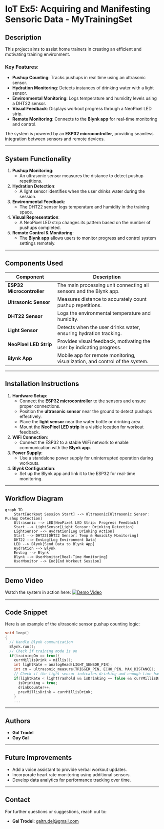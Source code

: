 # IoT Ex5: Acquiring and Manifesting Sensoric Data - MyTrainingSet

## Description

This project aims to assist home trainers in creating an efficient and motivating training environment.

### Key Features:

- **Pushup Counting**: Tracks pushups in real time using an ultrasonic sensor.
- **Hydration Monitoring**: Detects instances of drinking water with a light sensor.
- **Environmental Monitoring**: Logs temperature and humidity levels using a DHT22 sensor.
- **Visual Feedback**: Displays workout progress through a NeoPixel LED strip.
- **Remote Monitoring**: Connects to the **Blynk app** for real-time monitoring and control.

The system is powered by an **ESP32 microcontroller**, providing seamless integration between sensors and remote devices.

---

## System Functionality

1. **Pushup Monitoring**:
   - An ultrasonic sensor measures the distance to detect pushup repetitions.
2. **Hydration Detection**:
   - A light sensor identifies when the user drinks water during the session.
3. **Environmental Feedback**:
   - The DHT22 sensor logs temperature and humidity in the training space.
4. **Visual Representation**:
   - A NeoPixel LED strip changes its pattern based on the number of pushups completed.
5. **Remote Control & Monitoring**:
   - The **Blynk app** allows users to monitor progress and control system settings remotely.

---

## Components Used

| Component                 | Description                                                                 |
| ------------------------- | --------------------------------------------------------------------------- |
| **ESP32 Microcontroller** | The main processing unit connecting all sensors and the Blynk app.          |
| **Ultrasonic Sensor**     | Measures distance to accurately count pushup repetitions.                   |
| **DHT22 Sensor**          | Logs the environmental temperature and humidity.                            |
| **Light Sensor**          | Detects when the user drinks water, ensuring hydration tracking.            |
| **NeoPixel LED Strip**    | Provides visual feedback, motivating the user by indicating progress.       |
| **Blynk App**             | Mobile app for remote monitoring, visualization, and control of the system. |

---

## Installation Instructions

1. **Hardware Setup**:
   - Connect the **ESP32 microcontroller** to the sensors and ensure proper connections.
   - Position the **ultrasonic sensor** near the ground to detect pushups effectively.
   - Place the **light sensor** near the water bottle or drinking area.
   - Mount the **NeoPixel LED strip** in a visible location for workout feedback.
2. **WiFi Connection**:
   - Connect the ESP32 to a stable WiFi network to enable communication with the **Blynk app**.
3. **Power Supply**:
   - Use a standalone power supply for uninterrupted operation during workouts.
4. **Blynk Configuration**:
   - Set up the Blynk app and link it to the ESP32 for real-time monitoring.

---

## Workflow Diagram

```mermaid
graph TD
    Start[Workout Session Start] --> Ultrasonic[Ultrasonic Sensor: Pushup Detection]
    Ultrasonic --> LED[NeoPixel LED Strip: Progress Feedback]
    Start --> LightSensor[Light Sensor: Drinking Detection]
    LightSensor --> Hydration[Log Drinking Action]
    Start --> DHT22[DHT22 Sensor: Temp & Humidity Monitoring]
    DHT22 --> EnvLog[Log Environment Data]
    LED --> Blynk[Send Data to Blynk App]
    Hydration --> Blynk
    EnvLog --> Blynk
    Blynk --> UserMonitor[Real-Time Monitoring]
    UserMonitor --> End[End Workout Session]
```

---

## Demo Video

Watch the system in action here:
[![Demo Video](https://img.youtube.com/vi/13TGdVSu8Rk/0.jpg)](https://youtu.be/13TGdVSu8Rk)

---

## Code Snippet

Here is an example of the ultrasonic sensor pushup counting logic:

```cpp
void loop()
{
  // Handle Blynk communication
  Blynk.run();
  // Check if training mode is on
  if(trainingOn == true){
    currMillisDrink = millis();
    int lightRate = analogRead(LIGHT_SENSOR_PIN);
    int cm = ultrasonic_measure(TRIGGER_PIN, ECHO_PIN, MAX_DISTANCE);
    // Check if the light sensor indicates drinking and enough time has passed
    if(lightRate < lightTrashold && isDrinking == false && currMillisDrink - prevMillisDrink >= 2000){
      isDrinking = true;
      drinkCounter++;
      prevMillisDrink = currMillisDrink;
    }
    ...
```

---

## Authors

- **Gal Trodel**
- **Guy Gal**

---

## Future Improvements

- Add a voice assistant to provide verbal workout updates.
- Incorporate heart rate monitoring using additional sensors.
- Develop data analytics for performance tracking over time.

---

## Contact

For further questions or suggestions, reach out to:

- **Gal Trodel**: galtrudel@gmail.com
